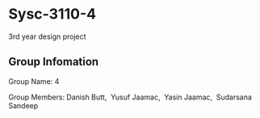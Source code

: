 # Sysc-3110-4
3rd year design project


## Group Infomation

Group Name: 4

Group Members: Danish Butt,  Yusuf Jaamac,  Yasin Jaamac,  Sudarsana Sandeep
